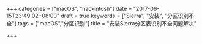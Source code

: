 +++
categories = ["macOS", "hackintosh"]
date = "2017-06-15T23:49:02+08:00"
draft = true
keywords = ["Sierra", "安装", "分区识别不全"]
tags = ["macOS","分区识别"]
title = "安装Sierra分区表识别不全问题解决"

+++

<!--more-->
